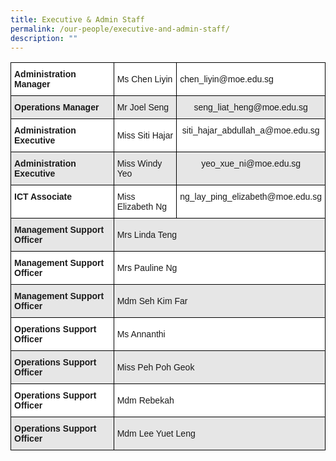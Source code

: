```yaml
---
title: Executive & Admin Staff
permalink: /our-people/executive-and-admin-staff/
description: ""
---
```

<style type="text/css">
.tg  {border-collapse:collapse;border-spacing:0;}
.tg td{border-color:black;border-style:solid;border-width:1px;font-family:Arial, sans-serif;font-size:14px;
  overflow:hidden;padding:10px 5px;word-break:normal;}
.tg th{border-color:black;border-style:solid;border-width:1px;font-family:Arial, sans-serif;font-size:14px;
  font-weight:normal;overflow:hidden;padding:10px 5px;word-break:normal;}
.tg .tg-syb7{background-color:#E6E6E6;text-align:center;vertical-align:top}
.tg .tg-bsu7{background-color:#E6E6E6;text-align:left;vertical-align:middle}
.tg .tg-dgl5{background-color:#FFF;font-weight:bold;text-align:left;vertical-align:top}
.tg .tg-zr06{background-color:#FFF;text-align:left;vertical-align:middle}
.tg .tg-3qhc{background-color:#E6E6E6;font-weight:bold;text-align:left;vertical-align:top}
.tg .tg-7yig{background-color:#FFF;text-align:center;vertical-align:top}
.tg .tg-ktyi{background-color:#FFF;text-align:left;vertical-align:top}
</style>
<table class="tg">
<thead>
  <tr>
    <td class="tg-dgl5"><span style="font-weight:bold">Administration Manager</span></td>
    <td class="tg-zr06">Ms Chen Liyin</td>
    <td class="tg-zr06">chen_liyin@moe.edu.sg</td>
  </tr>
</thead>
<tbody>
  <tr>
    <td class="tg-3qhc"><span style="font-weight:bold">Operations Manager</span></td>
    <td class="tg-bsu7">Mr Joel Seng</td>
    <td class="tg-syb7">seng_liat_heng@moe.edu.sg</td>
  </tr>
  <tr>
    <td class="tg-dgl5"><span style="font-weight:bold">Administration Executive</span></td>
    <td class="tg-zr06">Miss Siti Hajar</td>
    <td class="tg-7yig">siti_hajar_abdullah_a@moe.edu.sg</td>
  </tr>
  <tr>
    <td class="tg-3qhc"><span style="font-weight:bold">Administration Executive</span></td>
    <td class="tg-bsu7">Miss Windy Yeo</td>
    <td class="tg-syb7">yeo_xue_ni@moe.edu.sg</td>
  </tr>
  <tr>
    <td class="tg-dgl5"><span style="font-weight:bold">ICT Associate</span></td>
    <td class="tg-zr06">Miss Elizabeth Ng</td>
    <td class="tg-ktyi">ng_lay_ping_elizabeth@moe.edu.sg</td>
  </tr>
  <tr>
    <td class="tg-3qhc"><span style="font-weight:bold">Management Support Officer</span></td>
    <td class="tg-bsu7" colspan="2">Mrs Linda Teng</td>
  </tr>
  <tr>
    <td class="tg-dgl5"><span style="font-weight:bold">Management Support Officer</span></td>
    <td class="tg-zr06" colspan="2">Mrs Pauline Ng</td>
  </tr>
  <tr>
    <td class="tg-3qhc"><span style="font-weight:bold">Management Support Officer</span></td>
    <td class="tg-bsu7" colspan="2">Mdm Seh Kim Far</td>
  </tr>
  <tr>
    <td class="tg-dgl5"><span style="font-weight:bold">Operations Support Officer</span></td>
    <td class="tg-zr06" colspan="2">Ms Annanthi</td>
  </tr>
  <tr>
    <td class="tg-3qhc"><span style="font-weight:bold">Operations Support Officer</span></td>
    <td class="tg-bsu7" colspan="2">Miss Peh Poh Geok</td>
  </tr>
  <tr>
    <td class="tg-dgl5"><span style="font-weight:bold">Operations Support Officer</span></td>
    <td class="tg-zr06" colspan="2">Mdm Rebekah</td>
  </tr>
  <tr>
    <td class="tg-3qhc"><span style="font-weight:bold">Operations Support Officer</span></td>
    <td class="tg-bsu7" colspan="2">Mdm Lee Yuet Leng</td>
  </tr>
</tbody>
</table>